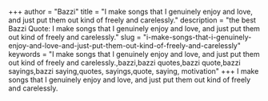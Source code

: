 +++
author = "Bazzi"
title = "I make songs that I genuinely enjoy and love, and just put them out kind of freely and carelessly."
description = "the best Bazzi Quote: I make songs that I genuinely enjoy and love, and just put them out kind of freely and carelessly."
slug = "i-make-songs-that-i-genuinely-enjoy-and-love-and-just-put-them-out-kind-of-freely-and-carelessly"
keywords = "I make songs that I genuinely enjoy and love, and just put them out kind of freely and carelessly.,bazzi,bazzi quotes,bazzi quote,bazzi sayings,bazzi saying,quotes, sayings,quote, saying, motivation"
+++
I make songs that I genuinely enjoy and love, and just put them out kind of freely and carelessly.
